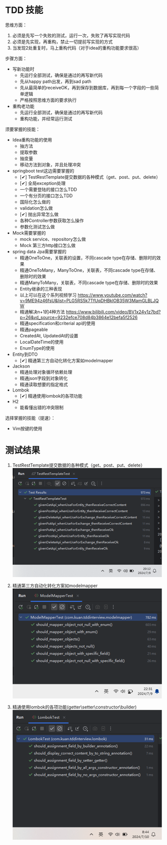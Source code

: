 # TDD 技能

思维方面：
1. 必须是先写一个失败的测试，运行一次，失败了再写实现代码
2. 必须是先实现，再重构，禁止一切提前写实现的方式
3. 当发现2处重复时，马上重构代码（对于idea的重构功能要求很高）

步骤方面：
- 写新功能时
    - 先运行全部测试，确保是通过的再写新代码
    - 先从happy path出发，再到sad path
    - 先从最简单的receiveOK，再到保存到数据库，再到每一个字段的一些简单逻辑
    - 严格按照思维方面的要求执行
- 重构老功能
    - 先运行全部测试，确保是通过的再写新代码
    - 重构功能，并经常运行测试

须要掌握的技能：
- Idea重构功能的使用
    - 抽方法
    - 提取参数
    - 抽变量
    - 移动方法到对象，并且处理冲突
- springboot test这边需要掌握的
    - [&#x2714;] TestRestTemplate提交数据的各种模式（get、post、put、delete） 
    - [&#x2714;] 全局exception处理
    - 一个需要登陆的接口怎么TDD
    - 一个有分页的接口怎么TDD
    - 国际化怎么做的
    - validation怎么做
    - [&#x2714;] 抛出异常怎么做
    - 各种Controller参数获取怎么操作
    - 参数化测试怎么做
- Mock需要掌握的
    - mock service、repository怎么做
    - Mock 第三方http接口怎么做
- spring data Jpa需要掌握的
    - 精通OneToOne，关联表的设置，不同cascade type在存储、删除时的效果
    - 精通OneToMany，ManyToOne，关联表，不同cascade type在存储、删除时的效果
    - 精通ManyToMany，关联表，不同cascade type在存储、删除时的效果
    - Entity继承的三种表现
    - 以上可以在这个系列视频学习 https://www.youtube.com/watch?v=9ME94z46fsU&list=PLG5RS5k7TfUqDHBklOB35W3MamGLBLJQW
    - 精通解决n+1的4种方法 https://www.bilibili.com/video/BV1x24y1z7bd?p=26&vd_source=9232efce708d84b3864e12befa5f2526
    - 精通specification和criterial api的使用
    - 精通pageable
    - CreatedAt, UpdatedAt的设置
    - LocalDateTime的使用
    - EnumType的使用
- Entity到DTO
    -  [&#x2714;] 精通第三方自动化转化方案如modelmapper
- Jackson
    - 精通处理对象循环依赖处理
    - 精通json字段到对象转化
    - 精通读取想要的指定格式
- Lombok
    - [&#x2714;] 精通使用lombok的各项功能
- H2
    - 能看懂出错的冲突限制


选择掌握的技能（提速）：
- Vim按键的使用


# 测试结果
1. TestRestTemplate提交数据的各种模式（get、post、put、delete）
![img.png](imgs/img.png)

2. 精通第三方自动化转化方案如modelmapper
![img.png](imgs/img2.png)

3. 精通使用lombok的各项功能(getter\setter\constructor\builder)
![img_1.png](imgs/img3.png)